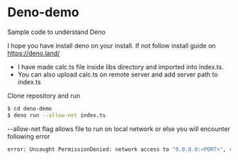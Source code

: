 # Deno-demo
Sample code to understand Deno

I hope you have install deno on your install. If not follow install guide on https://deno.land/

- I have made calc.ts file inside libs directory and imported into index.ts. 
- You can also upload calc.ts on remote server and add server path to index.ts

Clone repository and run 

```sh
$ cd deno-demo
$ deno run --allow-net index.ts
```
--allow-net flag allows file to run on local network or else you will encounter following error
```sh
error: Uncaught PermissionDenied: network access to "0.0.0.0:<PORT>", run again with the --allow-net flag
```

